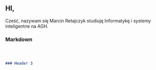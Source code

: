 ## HI,

Cześć, nazywam się Marcin Retajczyk studiuję Informatykę i systemy inteligentne na AGH.

### Markdown

```markdown



### Header 3


